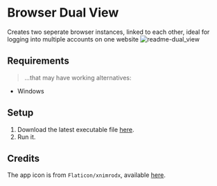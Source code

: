 # Browser Dual View

Creates two seperate browser instances, linked to each other, ideal for logging into multiple accounts on one website
![readme-dual_view](https://github.com/user-attachments/assets/92d7fd7c-0929-4e20-a9c3-cac87aa1343b)

## Requirements

> ...that may have working alternatives:
- Windows

## Setup

1. Download the latest executable file [here](https://github.com/ItsLeMax/Browser-Dual-View/releases/latest).
2. Run it.

## Credits

The app icon is from `Flaticon/xnimrodx`, available [here](https://www.flaticon.com/de/kostenloses-icon/monitor_3474362).